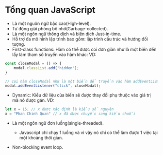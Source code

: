 # Tổng quan JavaScript 
- Là một nguôn ngữ bậc cao(High-level).
- Tự động giải phóng bộ nhớ(Garbage-collected).
- Là một ngôn ngữ thông dịch và biên dịch Just-in-time.
- Hỗ trợ đa mô hình lập trình bao gồm: lập trình cấu trúc và hướng đối tượng.
- First-class functions: Hàm có thể được coi đơn giản như là một biến đển lấy làm tham số truyền vào hàm khác:
VD:
```js
const closeModal = () => {
    modal.classList.add("hidden");
}

// coi hàm closeModal như là một biến để truyền vào hàm addEventListener
modal.addEventListener("click", closeModal);
```
- Dynamic: Kiểu dữ liệu của biến sẽ được thay đổi phụ thuộc vào giá trị mà nó được gán.
VD:
```js 
let x = 15; // x được xác định là kiểu số nguyên
x = "Phan Chinh Quan" // x đã được chuyển sang kiểu chuỗi
```
- Là một ngôn ngữ đơn luồng(single-threaded).
    + Javascript chỉ chạy 1 luồng và vì vậy nó chỉ có thể làm được 1 việc tại một khoảng thời gian.

- Non-blocking event loop.